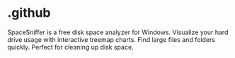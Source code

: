 # .github
SpaceSniffer is a free disk space analyzer for Windows. Visualize your hard drive usage with interactive treemap charts. Find large files and folders quickly. Perfect for cleaning up disk space.
